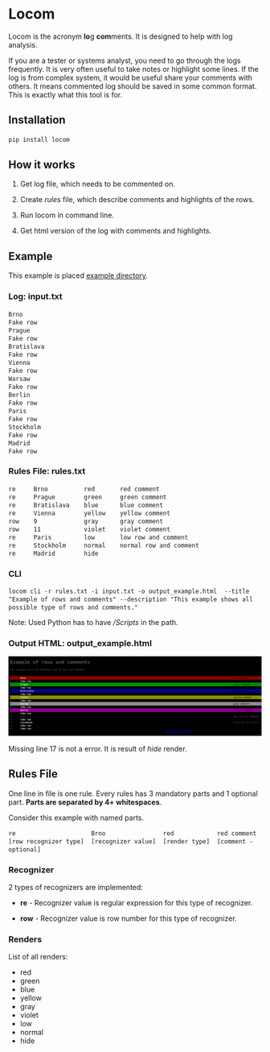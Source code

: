 # Locom
Locom is the acronym **lo**g **com**ments. 
It is designed to help with log analysis. 

If you are a tester or systems analyst, you need to go through the logs frequently. 
It is very often useful to take notes or highlight some lines. 
If the log is from complex system, it would be useful share your comments with others. 
It means commented log should be saved in some common format. 
This is exactly what this tool is for.

## Installation 
```python
pip install locom 
``` 

## How it works
1. Get log file, which needs to be commented on.

2. Create *rules* file, which describe comments and highlights of the rows.

3. Run locom in command line.

4. Get html version of the log with comments and highlights.

## Example
This example is placed [example directory].

### Log: input.txt
```
Brno
Fake row
Prague
Fake row
Bratislava
Fake row
Vienna
Fake row
Warsaw
Fake row
Berlin
Fake row
Paris
Fake row
Stockholm
Fake row
Madrid
Fake row
```

### Rules File: rules.txt
```
re     Brno          red       red comment
re     Prague        green     green comment
re     Bratislava    blue      blue comment
re     Vienna        yellow    yellow comment
row    9             gray      gray comment
row    11            violet    violet comment
re     Paris         low       low row and comment
re     Stockholm     normal    normal row and comment
re     Madrid        hide
```

### CLI
```
locom cli -r rules.txt -i input.txt -o output_example.html  --title "Example of rows and comments" --description "This example shows all possible type of rows and comments."
```
Note: Used Python has to have */Scripts* in the path. 

### Output HTML: output_example.html
![html output example][output_example]

Missing line 17 is not a error. It is result of *hide* render.

## Rules File
One line in file is one rule. Every rules has 3 mandatory parts and 1 optional part. **Parts are separated by 4+ whitespaces**.

Consider this example with named parts. 
```
re                     Brno                red            red comment
[row recognizer type]  [recognizer value]  [render type]  [comment - optional]
```

### Recognizer
2 types of recognizers are implemented:
* **re** - Recognizer value is regular expression for this type of recognizer.

* **row** - Recognizer value is row number for this type of recognizer.

### Renders
List of all renders:
* red
* green 
* blue
* yellow
* gray
* violet
* low 
* normal
* hide

[output_example]: https://github.com/ShadowCodeCz/locom/blob/master/example_img.png "HTML output example"
[example directory]: example/